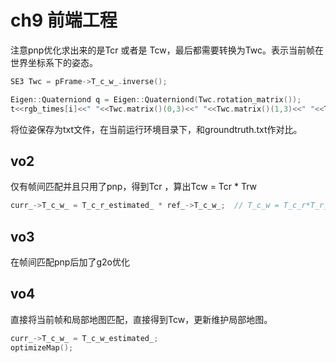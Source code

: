# ch9 前端工程

注意pnp优化求出来的是Tcr 或者是 Tcw，最后都需要转换为Twc。表示当前帧在世界坐标系下的姿态。

```c
SE3 Twc = pFrame->T_c_w_.inverse();

Eigen::Quaterniond q = Eigen::Quaterniond(Twc.rotation_matrix());
t<<rgb_times[i]<<" "<<Twc.matrix()(0,3)<<" "<<Twc.matrix()(1,3)<<" "<<Twc.matrix()(2,3)<<" "<<q.coeffs()[0]<<" "<<q.coeffs()[1]<<" "<<q.coeffs()[2]<<" "<<q.coeffs()[3]<<endl;
```

将位姿保存为txt文件，在当前运行环境目录下，和groundtruth.txt作对比。



## vo2

仅有帧间匹配并且只用了pnp，得到Tcr ，算出Tcw = Tcr * Trw

```c
curr_->T_c_w_ = T_c_r_estimated_ * ref_->T_c_w_;  // T_c_w = T_c_r*T_r_w 
```

## vo3

在帧间匹配pnp后加了g2o优化

## vo4

直接将当前帧和局部地图匹配，直接得到Tcw，更新维护局部地图。

```c
curr_->T_c_w_ = T_c_w_estimated_;
optimizeMap();
```

